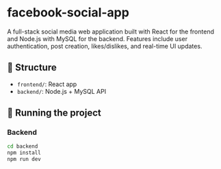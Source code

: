 # facebook-social-app
 A full-stack social media web application built with React for the frontend and Node.js with MySQL for the backend. Features include user authentication, post creation, likes/dislikes, and real-time UI updates.


## 📁 Structure
- `frontend/`: React app
- `backend/`: Node.js + MySQL API

## 🚀 Running the project

### Backend
```bash
cd backend
npm install
npm run dev
